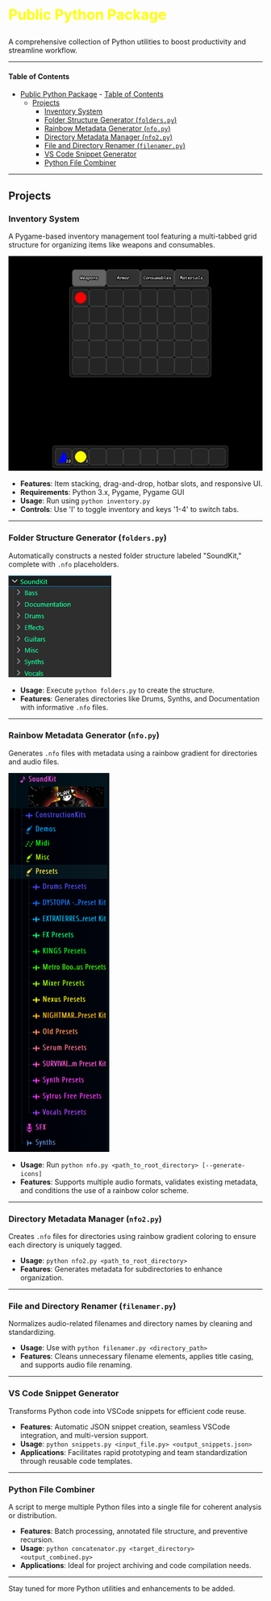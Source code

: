 # <p style="color:yellow">Public Python Package</p>

A comprehensive collection of Python utilities to boost productivity and streamline workflow.

---

#### Table of Contents

- [Public Python Package](#public-python-package)
      - [Table of Contents](#table-of-contents)
  - [Projects](#projects)
    - [Inventory System](#inventory-system)
    - [Folder Structure Generator (`folders.py`)](#folder-structure-generator-folderspy)
    - [Rainbow Metadata Generator (`nfo.py`)](#rainbow-metadata-generator-nfopy)
    - [Directory Metadata Manager (`nfo2.py`)](#directory-metadata-manager-nfo2py)
    - [File and Directory Renamer (`filenamer.py`)](#file-and-directory-renamer-filenamerpy)
    - [VS Code Snippet Generator](#vs-code-snippet-generator)
    - [Python File Combiner](#python-file-combiner)

---

## Projects

### Inventory System

A Pygame-based inventory management tool featuring a multi-tabbed grid structure for organizing items like weapons and consumables.

![Inventory System](<inv.PNG>)

- **Features**: Item stacking, drag-and-drop, hotbar slots, and responsive UI.
- **Requirements**: Python 3.x, Pygame, Pygame GUI
- **Usage**: Run using `python inventory.py`
- **Controls**: Use 'I' to toggle inventory and keys '1-4' to switch tabs.

---

### Folder Structure Generator (`folders.py`)

Automatically constructs a nested folder structure labeled "SoundKit," complete with `.nfo` placeholders.

![SoundKit Structure](<soundkit.PNG>)

- **Usage**: Execute `python folders.py` to create the structure.
- **Features**: Generates directories like Drums, Synths, and Documentation with informative `.nfo` files.

---

### Rainbow Metadata Generator (`nfo.py`)

Generates `.nfo` files with metadata using a rainbow gradient for directories and audio files.

![Rainbow Metadata](<nfo.PNG>)

- **Usage**: Run `python nfo.py <path_to_root_directory> [--generate-icons]`
- **Features**: Supports multiple audio formats, validates existing metadata, and conditions the use of a rainbow color scheme.

---

### Directory Metadata Manager (`nfo2.py`)

Creates `.nfo` files for directories using rainbow gradient coloring to ensure each directory is uniquely tagged.

- **Usage**: `python nfo2.py <path_to_root_directory>`
- **Features**: Generates metadata for subdirectories to enhance organization.

---

### File and Directory Renamer (`filenamer.py`)

Normalizes audio-related filenames and directory names by cleaning and standardizing.

- **Usage**: Use with `python filenamer.py <directory_path>`
- **Features**: Cleans unnecessary filename elements, applies title casing, and supports audio file renaming.

---

### VS Code Snippet Generator

Transforms Python code into VSCode snippets for efficient code reuse.

- **Features**: Automatic JSON snippet creation, seamless VSCode integration, and multi-version support.
- **Usage**: `python snippets.py <input_file.py> <output_snippets.json>`
- **Applications**: Facilitates rapid prototyping and team standardization through reusable code templates.

---

### Python File Combiner

A script to merge multiple Python files into a single file for coherent analysis or distribution.

- **Features**: Batch processing, annotated file structure, and preventive recursion.
- **Usage**: `python concatenator.py <target_directory> <output_combined.py>`
- **Applications**: Ideal for project archiving and code compilation needs.

---

Stay tuned for more Python utilities and enhancements to be added.
